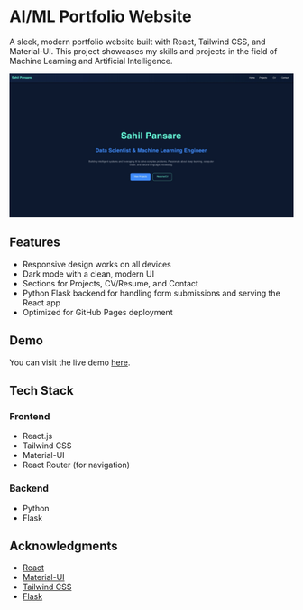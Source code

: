 # AI/ML Portfolio Website

A sleek, modern portfolio website built with React, Tailwind CSS, and Material-UI. This project showcases my skills and projects in the field of Machine Learning and Artificial Intelligence.

![Portfolio Website Screenshot](./src/assets/Images/portfolioPreview.jpg)

## Features

- Responsive design works on all devices
- Dark mode with a clean, modern UI
- Sections for Projects, CV/Resume, and Contact
- Python Flask backend for handling form submissions and serving the React app
- Optimized for GitHub Pages deployment

## Demo

You can visit the live demo [here](https://sahilkp1691.github.io/portfolio).

## Tech Stack

### Frontend
- React.js
- Tailwind CSS
- Material-UI
- React Router (for navigation)

### Backend
- Python
- Flask

## Acknowledgments

- [React](https://reactjs.org/)
- [Material-UI](https://mui.com/)
- [Tailwind CSS](https://tailwindcss.com/)
- [Flask](https://flask.palletsprojects.com/)
